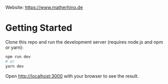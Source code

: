 Website: https://www.matherhino.de

# Getting Started

Clone this repo and run the development server (requires node.js and npm or yarn):

```bash
npm run dev
# or
yarn dev
```

Open [http://localhost:3000](http://localhost:3000) with your browser to see the result.
